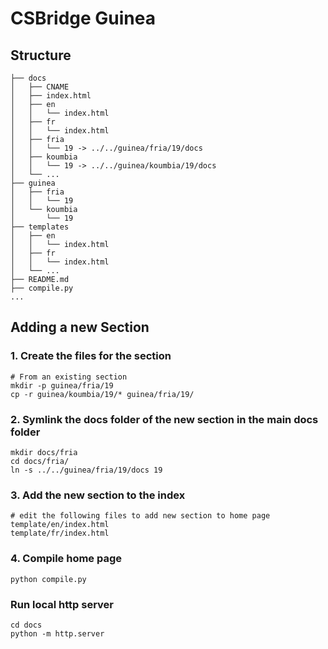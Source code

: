 # CSBridge Guinea

## Structure
```
├── docs
│   ├── CNAME
│   ├── index.html
│   ├── en
│   │   └── index.html
│   ├── fr
│   │   └── index.html
│   ├── fria
│   │   └── 19 -> ../../guinea/fria/19/docs
│   ├── koumbia
│   │   └── 19 -> ../../guinea/koumbia/19/docs
│   └── ...
├── guinea
│   ├── fria
│   │   └── 19
│   └── koumbia
│       └── 19
├── templates
│   ├── en
│   │   └── index.html
│   ├── fr
│   │   └── index.html
│   └── ...
├── README.md
├── compile.py
...
```

## Adding a new Section

### 1. Create the files for the section

```
# From an existing section
mkdir -p guinea/fria/19
cp -r guinea/koumbia/19/* guinea/fria/19/
```

### 2. Symlink the docs folder of the new section in the main docs folder
```
mkdir docs/fria
cd docs/fria/
ln -s ../../guinea/fria/19/docs 19
```

### 3. Add the new section to the index
```
# edit the following files to add new section to home page
template/en/index.html
template/fr/index.html
```

### 4. Compile home page
```
python compile.py
```



### Run local http server
```
cd docs
python -m http.server
```